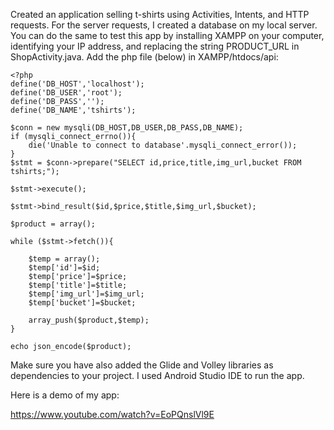 Created an application selling t-shirts using Activities, Intents, and HTTP requests. 
For the server requests, I created a database on my local server. 
You can do the same to test this app by installing XAMPP on your computer, identifying your IP address, and replacing the string PRODUCT_URL in ShopActivity.java. 
Add the php file (below) in XAMPP/htdocs/api: 


    <?php
	define('DB_HOST','localhost');
	define('DB_USER','root');
	define('DB_PASS','');
	define('DB_NAME','tshirts');

	$conn = new mysqli(DB_HOST,DB_USER,DB_PASS,DB_NAME);
	if (mysqli_connect_errno()){
		die('Unable to connect to database'.mysqli_connect_error());
	}
	$stmt = $conn->prepare("SELECT id,price,title,img_url,bucket FROM tshirts;");

	$stmt->execute();

	$stmt->bind_result($id,$price,$title,$img_url,$bucket);

	$product = array();

	while ($stmt->fetch()){

		$temp = array();
		$temp['id']=$id;
		$temp['price']=$price;
		$temp['title']=$title;
		$temp['img_url']=$img_url;
		$temp['bucket']=$bucket;

		array_push($product,$temp);
	}

	echo json_encode($product);

Make sure you have also added the Glide and Volley libraries as dependencies to your project. 
I used Android Studio IDE to run the app. 

Here is a demo of my app: 

https://www.youtube.com/watch?v=EoPQnslVl9E
